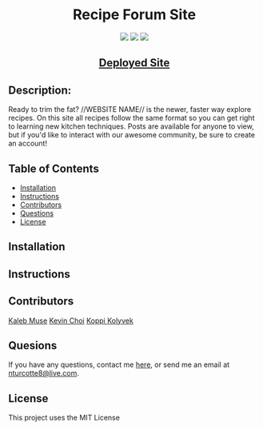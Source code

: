 <h1 align="center"><strong>Recipe Forum Site</strong></h1>

<p align="center">
    <img src="https://img.shields.io/github/languages/top/TheHebi/recipe-forum-site">
    <img src="https://img.shields.io/github/repo-size/TheHebi/recipe-forum-site">
    <img src="https://img.shields.io/badge/License-MIT-yellow.svg">
</p>

<h2 align="center">
  <a href="">Deployed Site</a>
</h2>

## Description:

Ready to trim the fat? //WEBSITE NAME// is the newer, faster way explore recipes. On this site all recipes follow the same format so you can get right to learning new kitchen techniques. Posts are available for anyone to view, but if you'd like to interact with our awesome community, be sure to create an account!

## Table of Contents

- [Installation](#installation)
- [Instructions](#instructions)
- [Contributors](#contributors)
- [Questions](#questions)
- [License](#license)

## Installation

## Instructions

## Contributors

<a href="https://github.com/kcmuse">Kaleb Muse</a>
<a href="https://github.com/rhwlffk1028">Kevin Choi</a>
<a href="https://github.com/kkolyvek">Koppi Kolyvek</a>

## Quesions

If you have any questions, contact me <a href="https://github.com/TheHebi" target="_blank">here</a>, or send me an email at nturcotte8@live.com.

## License

This project uses the MIT License
